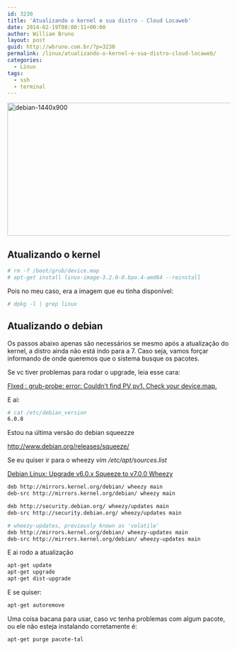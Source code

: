 ```yaml
---
id: 3230
title: 'Atualizando o kernel e sua distro - Cloud Locaweb'
date: 2014-02-19T08:00:11+00:00
author: William Bruno
layout: post
guid: http://wbruno.com.br/?p=3230
permalink: /linux/atualizando-o-kernel-e-sua-distro-cloud-locaweb/
categories:
  - Linux
tags:
  - ssh
  - terminal
---
```

<img src="/wp-content/uploads/2014/02/debian-1440x900.jpg" alt="debian-1440x900" width="800" height="300" class="aligncenter size-full wp-image-3240" />

<!--more-->

## Atualizando o kernel

``` bash
# rm -f /boot/grub/device.map
# apt-get install linux-image-3.2.0-0.bpo.4-amd64 --reinstall
```

Pois no meu caso, era a imagem que eu tinha disponível:

``` bash
# dpkg -l | grep linux
```

## Atualizando o debian

Os passos abaixo apenas são necessários se mesmo após a atualização do kernel, a distro ainda não está indo para a 7. Caso seja, vamos forçar informando de onde queremos que o sistema busque os pacotes.

Se vc tiver problemas para rodar o upgrade, leia esse cara:

<a href="http://unkmonik.wordpress.com/2012/10/10/pv1-check-your-device-map/" rel="nofollow">FIxed : grub-probe: error: Couldn’t find PV pv1. Check your device.map.</a>

E ai:

``` bash
# cat /etc/debian_version
6.0.8
```

Estou na última versão do debian squeezze

<http://www.debian.org/releases/squeeze/>

Se eu quiser ir para o wheezy <var>vim /etc/apt/sources.list</var>

[Debian Linux: Upgrade v6.0.x Squeeze to v7.0.0 Wheezy](http://www.cyberciti.biz/faq/howto-debian-linux-upgrade-6-squeeze-to-7-wheezy/)

``` bash
deb http://mirrors.kernel.org/debian/ wheezy main
deb-src http://mirrors.kernel.org/debian/ wheezy main

deb http://security.debian.org/ wheezy/updates main
deb-src http://security.debian.org/ wheezy/updates main

# wheezy-updates, previously known as 'volatile'
deb http://mirrors.kernel.org/debian/ wheezy-updates main
deb-src http://mirrors.kernel.org/debian/ wheezy-updates main
```

E ai rodo a atualização

``` bash
apt-get update
apt-get upgrade
apt-get dist-upgrade
```

E se quiser:

``` bash
apt-get autoremove
```

Uma coisa bacana para usar, caso vc tenha problemas com algum pacote, ou ele não esteja instalando corretamente é:

``` bash
apt-get purge pacote-tal
```
